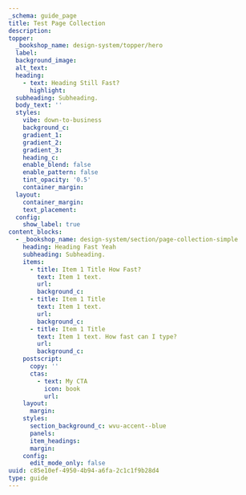 ```yaml
---
_schema: guide_page
title: Test Page Collection
description:
topper:
  _bookshop_name: design-system/topper/hero
  label:
  background_image:
  alt_text:
  heading:
    - text: Heading Still Fast?
      highlight:
  subheading: Subheading.
  body_text: ''
  styles:
    vibe: down-to-business
    background_c:
    gradient_1:
    gradient_2:
    gradient_3:
    heading_c:
    enable_blend: false
    enable_pattern: false
    tint_opacity: '0.5'
    container_margin:
  layout:
    container_margin:
    text_placement:
  config:
    show_label: true
content_blocks:
  - _bookshop_name: design-system/section/page-collection-simple
    heading: Heading Fast Yeah
    subheading: Subheading.
    items:
      - title: Item 1 Title How Fast?
        text: Item 1 text.
        url:
        background_c:
      - title: Item 1 Title
        text: Item 1 text.
        url:
        background_c:
      - title: Item 1 Title
        text: Item 1 text. How fast can I type?
        url:
        background_c:
    postscript:
      copy: ''
      ctas:
        - text: My CTA
          icon: book
          url:
    layout:
      margin:
    styles:
      section_background_c: wvu-accent--blue
      panels:
      item_headings:
      margin:
    config:
      edit_mode_only: false
uuid: c85e10ef-4950-4b94-a6fa-2c1c1f9b28d4
type: guide
---
```

